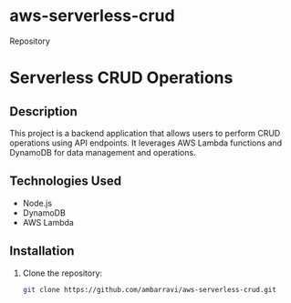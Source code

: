 # aws-serverless-crud
Repository 
# Serverless CRUD Operations

## Description
This project is a backend application that allows users to perform CRUD operations using API endpoints. It leverages AWS Lambda functions and DynamoDB for data management and operations.


## Technologies Used
- Node.js
- DynamoDB
- AWS Lambda

## Installation
1. Clone the repository:
   ```bash
   git clone https://github.com/ambarravi/aws-serverless-crud.git
